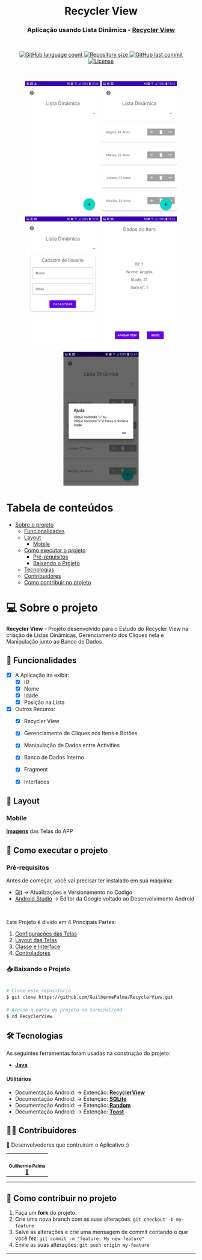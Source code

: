 <h1 align="center" id="title">Recycler View</h1>

<h3 align="center">
   Aplicação usando Lista Dinâmica - <a href="https://developer.android.com/guide/topics/ui/layout/recyclerview?hl=pt-br" tagert="_blank">Recycler View</a>
</h3>

<br/>

<p align="center" id="icons">
  <a href="#icons">
    <img alt="GitHub language count" src="https://img.shields.io/github/languages/count/guilhermePalma/RecyclerView?color=2304D361">
  </a>
  <a href="https://github.com/guilhermePalma/RecyclerView">
    <img alt="Repository size" src="https://img.shields.io/github/repo-size/guilhermePalma/RecyclerView">
  </a>
  <a href="https://github.com/guilhermePalma/RecyclerView/commits/main">
    <img alt="GitHub last commit" src="https://img.shields.io/github/last-commit/guilhermePalma/RecyclerView">
  </a>
  <a href="LICENSE">
   <img alt="License" src="https://img.shields.io/github/license/guilhermePalma/RecyclerView">
  </a>
</p>

<br/>

<p align="center">
  <img alt="Imagem da Tela Principal" title="Inicio" src="./printscreen/Inital.jpg" width="200px">
	
  <img alt="Imagem da Lista com Itens" title="Lista" src="./printscreen/List_With_Itens.jpg" width="200px">
	
  <img alt="Imagem do Cadastro de Novo Usuario" title="Usuarios" src="./printscreen/New_User.jpg" width="200px">
	
  <img alt="Imagem dos Detalhes do Usuario Selecionado" title="Detalhes" src="./printscreen/ShowMore_Itens.jpg" width="200px">

  <img alt="Imagem do Botão Ajuda" title="Ajuda" src="./printscreen/Button_Help.jpg" width="200px">

</p>


Tabela de conteúdos
=================
<!--ts-->
 * [Sobre o projeto](#-sobre-o-projeto)
   * [Funcionalidades](#-funcionalidades)
   * [Layout](#-layout)
     * [Mobile](#mobile)
   * [Como executar o projeto](#-como-executar-o-projeto)
     * [Pré-requisitos](#pré-requisitos)
     * [Baixando o Projeto](#-baixando-o-projeto)
   * [Tecnologias](#-tecnologias)
   * [Contribuidores](#-contribuidores)
   * [Como contribuir no projeto](#-como-contribuir-no-projeto)
<!--te-->


# 💻 Sobre o projeto

**Recycler View** - Projeto desenvolvido para o Estudo do Recycler View na criação de Listas
Dinâmicas, Gerenciamento dos Cliques nela e Manipulação junto ao Banco de Dados



## 📰 Funcionalidades

- [x] A Aplicação ira exibir:
  - [x] ID
  - [x] Nome
  - [x] Idade
  - [x] Posição na Lista

- [x] Outros Recuros:
  - [X] Recycler View
  - [X] Gerenciamento de Cliques nos Itens e Botões
  - [X] Manipulação de Dados entre Activities
  - [X] Banco de Dados Interno
  - [X] Fragment
  - [X] Interfaces


## 🎨 Layout

### Mobile

**[Imagens](printscreen)** das Telas do APP


## 🚀 Como executar o projeto

### Pré-requisitos

Antes de começar, você vai precisar ter instalado em sua máquina:
- [Git](https://git-scm.com) → Atualizações e Versionamento no Codigo 
- [Android Studio](https://developer.android.com/studio/) → Editor da Google voltado ao Desenvolvimento Android

<br/>

Este Projeto é divido em 4 Principais Partes:
1. [Configurações das Telas](app/src/main/java/com/example/recyclerview/views)
2. [Layout das Telas](app/src/main/res/layout)
3. [Classe e Interface](app/src/main/java/com/example/recyclerview/model)
4. [Controladores](app/src/main/java/com/example/recyclerview/controller)


### 📥 Baixando o Projeto

```bash

# Clone este repositório
$ git clone https://github.com/GuilhermePalma/RecyclerView.git

# Acesse a pasta do projeto no terminal/cmd
$ cd RecyclerView

```


## 🛠 Tecnologias

As seguintes ferramentas foram usadas na construção do projeto:
-   **[Java](https://developer.android.com/docs)**


#### **Utilitários**
-   Documentação Android: → Extenção: **[RecyclerView](https://developer.android.com/guide/topics/ui/layout/recyclerview?hl=pt-br)**
-   Documentação Android: → Extenção: **[SQLite](https://developer.android.com/training/data-storage/sqlite?hl=pt-br)**
-   Documentação Android: → Extenção: **[Random](https://developer.android.com/reference/java/util/Random)**
-   Documentação Android: → Extenção: **[Toast](https://developer.android.com/guide/topics/ui/notifiers/toasts)**



## 👨‍💻 Contribuidores

💜 Desenvolvedores que contruiram o Aplicativo :)

<table>
  <tr>
    <td align="center"><a href="https://github.com/guilhermepalma"><img style="border-radius: 50%;" src="https://avatars.githubusercontent.com/u/54846154?v=4" width="100px;" alt=""/><br /><sub><b>Guilherme Palma</b></sub></a><br /><a href="https://github.com/guilhermepalma" title="Github">🚀</a></td>
  </tr>
</table>


---


## 💪 Como contribuir no projeto

1. Faça um **fork** do projeto.
2. Crie uma nova branch com as suas alterações: `git checkout -b my-feature`
3. Salve as alterações e crie uma mensagem de commit contando o que você fez: `git commit -m "feature: My new feature"`
4. Envie as suas alterações: `git push origin my-feature`

---
